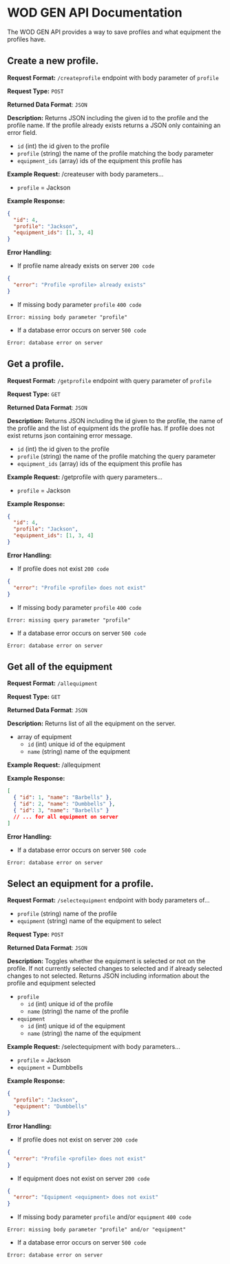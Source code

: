 # WOD GEN API Documentation
The WOD GEN API provides a way to save profiles and what equipment the profiles have.

## Create a new profile.
**Request Format:** `/createprofile` endpoint with body parameter of `profile`

**Request Type:** `POST`

**Returned Data Format**: `JSON`

**Description:** Returns JSON including the given id to the profile and the profile name. If the profile already exists returns a JSON only containing an error field.
- `id` (int) the id given to the profile
- `profile` (string) the name of the profile matching the body parameter
- `equipment_ids` (array) ids of the equipment this profile has

**Example Request:** /createuser with body parameters...
- `profile` = Jackson

**Example Response:**
```json
{
  "id": 4,
  "profile": "Jackson",
  "equipment_ids": [1, 3, 4]
}
```

**Error Handling:**
- If profile name already exists on server `200 code`
```json
{
  "error": "Profile <profile> already exists"
}
```
- If missing body parameter `profile` `400 code`
```
Error: missing body parameter "profile"
```
- If a database error occurs on server `500 code`
```
Error: database error on server
```

## Get a profile.
**Request Format:** `/getprofile` endpoint with query parameter of `profile`

**Request Type:** `GET`

**Returned Data Format**: `JSON`

**Description:** Returns JSON including the id given to the profile, the name of the profile and the list of equipment ids the profile has. If profile does not exist returns json containing error message.
- `id` (int) the id given to the profile
- `profile` (string) the name of the profile matching the query parameter
- `equipment_ids` (array) ids of the equipment this profile has

**Example Request:** /getprofile with query parameters...
- `profile` = Jackson

**Example Response:**
```json
{
  "id": 4,
  "profile": "Jackson",
  "equipment_ids": [1, 3, 4]
}
```

**Error Handling:**
- If profile does not exist `200 code`
```json
{
  "error": "Profile <profile> does not exist"
}
```
- If missing body parameter `profile` `400 code`
```
Error: missing query parameter "profile"
```
- If a database error occurs on server `500 code`
```
Error: database error on server
```
## Get all of the equipment
**Request Format:** `/allequipment`

**Request Type:** `GET`

**Returned Data Format**: `JSON`

**Description:** Returns list of all the equipment on the server.
- array of equipment
  - `id` (int) unique id of the equipment
  - `name` (string) name of the equipment

**Example Request:** /allequipment

**Example Response:**
```json
[
  { "id": 1, "name": "Barbells" },
  { "id": 2, "name": "Dumbbells" },
  { "id": 3, "name": "Barbells" }
  // ... for all equipment on server
]
```

**Error Handling:**
- If a database error occurs on server `500 code`
```
Error: database error on server
```

## Select an equipment for a profile.
**Request Format:** `/selectequipment` endpoint with body parameters of...
- `profile` (string) name of the profile
- `equipment` (string) name of the equipment to select

**Request Type:** `POST`

**Returned Data Format**: `JSON`

**Description:** Toggles whether the equipment is selected or not on the profile. If not currently selected changes to selected and if already selected changes to not selected. Returns JSON including information about the profile and equipment selected
- `profile`
  - `id` (int) unique id of the profile
  - `name` (string) the name of the profile
- `equipment`
  - `id` (int) unique id of the equipment
  - `name` (string) the name of the equipment

**Example Request:** /selectequipment with body parameters...
- `profile` = Jackson
- `equipment` = Dumbbells

**Example Response:**
```json
{
  "profile": "Jackson",
  "equipment": "Dumbbells"
}
```

**Error Handling:**
- If profile does not exist on server `200 code`
```json
{
  "error": "Profile <profile> does not exist"
}
```
- If equipment does not exist on server `200 code`
```json
{
  "error": "Equipment <equipment> does not exist"
}
```
- If missing body parameter `profile` and/or `equipment` `400 code`
```
Error: missing body parameter "profile" and/or "equipment"
```
- If a database error occurs on server `500 code`
```
Error: database error on server
```